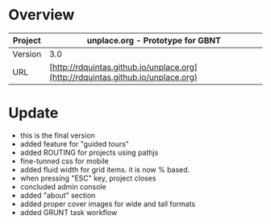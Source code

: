 # Overview #

 Project | unplace.org - Prototype for GBNT  
--- | ---
Version | 3.0
URL | [http://rdquintas.github.io/unplace.org](http://rdquintas.github.io/unplace.org)

# Update #
* this is the final version
* added feature for "guided tours"
* added ROUTING for projects using pathjs
* fine-tunned css for mobile
* added fluid width for grid items. it is now % based.
* when pressing "ESC" key, project closes
* concluded admin console
* added "about" section
* added proper cover images for wide and tall formats
* added GRUNT task workflow